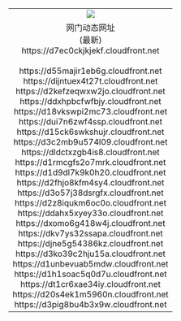 ﻿<table>
  <tr></tr>
  <tr><td colspan=2 align=center><img src="https://d7ec0ckjkjekf.cloudfront.net/Up/oGate.jpg" /></td></tr>
  <tr><td colspan=2 align=center>网门动态网址<br/>(最新)
<br>https://d7ec0ckjkjekf.cloudfront.net
<br/>
<br>https://d55majir1eb6g.cloudfront.net
<br>https://dijntuex4t27t.cloudfront.net
<br>https://d2kefzeqwxw2jo.cloudfront.net
<br>https://ddxhpbcfwfbjy.cloudfront.net
<br>https://d18vkswpi2mc73.cloudfront.net
<br>https://dui7n6zwf4ssp.cloudfront.net
<br>https://d15ck6swkshujr.cloudfront.net
<br>https://d3c2mb9u574l09.cloudfront.net
<br>https://dldctxzgb4is8.cloudfront.net
<br>https://d1rmcgfs2o7mrk.cloudfront.net
<br>https://d1d9dl7k9k0h20.cloudfront.net
<br>https://d2fhjo8kfm4sy4.cloudfront.net
<br>https://d3o57j38dsrgfx.cloudfront.net
<br>https://d2z8iqukm6oc0o.cloudfront.net
<br>https://ddahx5xyey33o.cloudfront.net
<br>https://dxomo6g418w4j.cloudfront.net
<br>https://dkv7ys32ssapa.cloudfront.net
<br>https://djne5g54386kz.cloudfront.net
<br>https://d3ko39c2hju15a.cloudfront.net
<br>https://d1unbevuab5mdw.cloudfront.net
<br>https://d1h1soac5q0d7u.cloudfront.net
<br>https://dt1cr6xae34iy.cloudfront.net
<br>https://d20s4ek1m5960n.cloudfront.net
<br>https://d3pig8bu4b3x9w.cloudfront.net
    </td>
  </tr>
</table>
